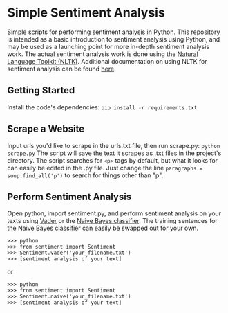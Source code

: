 # Simple Sentiment Analysis
Simple scripts for performing sentiment analysis in Python. This repository is intended as a basic introduction to sentiment analysis using Python, and may be used as a launching point for more in-depth sentiment analysis work. The actual sentiment analysis work is done using the [Natural Language Toolkit (NLTK)](http://www.nltk.org/). Additional documentation on using NLTK for sentiment analysis can be found [here](http://www.nltk.org/howto/sentiment.html).

## Getting Started
Install the code's dependencies:
`pip install -r requirements.txt`

## Scrape a Website
Input urls you'd like to scrape in the urls.txt file, then run scrape.py:
`python scrape.py`
The script will save the text it scrapes as .txt files in the project's directory. The script searches for `<p>` tags by default, but what it looks for can easily be edited in the .py file. Just change the line `paragraphs = soup.find_all('p')` to search for things other than "p".
  
## Perform Sentiment Analysis
Open python, import sentiment.py, and perform sentiment analysis on your texts using [Vader](https://www.nltk.org/_modules/nltk/sentiment/vader.html) or the [Naive Bayes classifier](https://www.nltk.org/_modules/nltk/classify/naivebayes.html). The training sentences for the Naive Bayes classifier can easily be swapped out for your own. 
```
>>> python
>>> from sentiment import Sentiment
>>> Sentiment.vader('your_filename.txt')
>>> [sentiment analysis of your text]
```
or
```
>>> python
>>> from sentiment import Sentiment
>>> Sentiment.naive('your_filename.txt')
>>> [sentiment analysis of your text]
```
 
